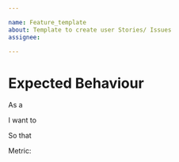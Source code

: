 ```yaml
---

name: Feature_template
about: Template to create user Stories/ Issues
assignee:

---
```


# Expected Behaviour

As a

I want to

So that

Metric:

